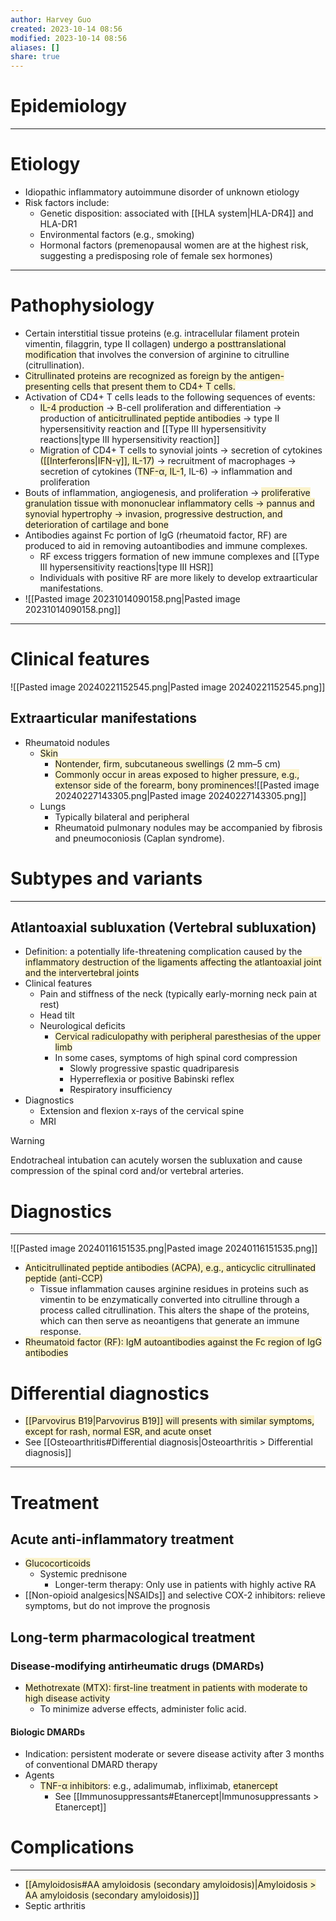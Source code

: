 ```yaml
---
author: Harvey Guo
created: 2023-10-14 08:56
modified: 2023-10-14 08:56
aliases: []
share: true
---
```

# Epidemiology


---
# Etiology
- Idiopathic inflammatory autoimmune disorder of unknown etiology
- Risk factors include:
	- Genetic disposition: associated with [[HLA system|HLA-DR4]] and HLA-DR1
	- Environmental factors (e.g., smoking)
	- Hormonal factors (premenopausal women are at the highest risk, suggesting a predisposing role of female sex hormones)

---
# Pathophysiology
- Certain interstitial tissue proteins (e.g. intracellular filament protein vimentin, filaggrin, type II collagen) <span style="background:rgba(240, 200, 0, 0.2)">undergo a posttranslational modification</span> that involves the conversion of arginine to citrulline (citrullination). 
- <span style="background:rgba(240, 200, 0, 0.2)">Citrullinated proteins are recognized as foreign by the antigen-presenting cells that present them to CD4+ T cells.</span>
- Activation of CD4+ T cells leads to the following sequences of events: 
	- <span style="background:rgba(240, 200, 0, 0.2)">IL-4 production</span> → B-cell proliferation and differentiation → production of <span style="background:rgba(240, 200, 0, 0.2)">anticitrullinated peptide antibodies</span> → type II hypersensitivity reaction and [[Type III hypersensitivity reactions|type III hypersensitivity reaction]]
	- Migration of CD4+ T cells to synovial joints → secretion of cytokines <span style="background:rgba(240, 200, 0, 0.2)">([[Interferons|IFN-γ]], IL-17)</span> → recruitment of macrophages → secretion of cytokines (<span style="background:rgba(240, 200, 0, 0.2)">TNF-α, IL-1</span>, IL-6) → inflammation and proliferation
- Bouts of inflammation, angiogenesis, and proliferation → <span style="background:rgba(240, 200, 0, 0.2)">proliferative granulation tissue with mononuclear inflammatory cells → pannus and synovial hypertrophy → invasion, progressive destruction, and deterioration of cartilage and bone</span>
- Antibodies against Fc portion of IgG (rheumatoid factor, RF) are produced to aid in removing autoantibodies and immune complexes.
	- RF excess triggers formation of new immune complexes and [[Type III hypersensitivity reactions|type III HSR]]
	- Individuals with positive RF are more likely to develop extraarticular manifestations.
- ![[Pasted image 20231014090158.png|Pasted image 20231014090158.png]]

---
# Clinical features
![[Pasted image 20240221152545.png|Pasted image 20240221152545.png]]
## Extraarticular manifestations
- Rheumatoid nodules
	- <span style="background:rgba(240, 200, 0, 0.2)">Skin</span>
		- <span style="background:rgba(240, 200, 0, 0.2)">Nontender, firm, subcutaneous swellings</span> (2 mm–5 cm) 
		- <span style="background:rgba(240, 200, 0, 0.2)">Commonly occur in areas exposed to higher pressure, e.g., extensor side of the forearm, bony prominences</span>![[Pasted image 20240227143305.png|Pasted image 20240227143305.png]]
	- Lungs
		- Typically bilateral and peripheral
		- Rheumatoid pulmonary nodules may be accompanied by fibrosis and pneumoconiosis (Caplan syndrome).

# Subtypes and variants
---
## Atlantoaxial subluxation (Vertebral subluxation)
- Definition: a potentially life-threatening complication caused by the <span style="background:rgba(240, 200, 0, 0.2)">inflammatory destruction of the ligaments affecting the atlantoaxial joint and the intervertebral joints</span>
- Clinical features
	- Pain and stiffness of the neck (typically early-morning neck pain at rest)
	- Head tilt
	- Neurological deficits
		- <span style="background:rgba(240, 200, 0, 0.2)">Cervical radiculopathy with peripheral paresthesias of the upper limb</span>
		- In some cases, symptoms of high spinal cord compression
			- Slowly progressive spastic quadriparesis
			- Hyperreflexia or positive Babinski reflex
			- Respiratory insufficiency
- Diagnostics
	- Extension and flexion x-rays of the cervical spine
	- MRI 

>[!warning] 
>Endotracheal intubation can acutely worsen the subluxation and cause compression of the spinal cord and/or vertebral arteries.

# Diagnostics
---
![[Pasted image 20240116151535.png|Pasted image 20240116151535.png]]
- <span style="background:rgba(240, 200, 0, 0.2)">Anticitrullinated peptide antibodies (ACPA), e.g., anticyclic citrullinated peptide (anti-CCP) </span>
	- Tissue inflammation causes arginine residues in proteins such as vimentin to be enzymatically converted into citrulline through a process called citrullination.  This alters the shape of the proteins, which can then serve as neoantigens that generate an immune response.
- <span style="background:rgba(240, 200, 0, 0.2)">Rheumatoid factor (RF): IgM autoantibodies against the Fc region of IgG antibodies</span>
# Differential diagnostics
- <span style="background:rgba(240, 200, 0, 0.2)">[[Parvovirus B19|Parvovirus B19]] will presents with similar symptoms, except for rash, normal ESR, and acute onset</span>
- See [[Osteoarthritis#Differential diagnosis|Osteoarthritis > Differential diagnosis]]

---
# Treatment
## Acute anti-inflammatory treatment
- <span style="background:rgba(240, 200, 0, 0.2)">Glucocorticoids</span>
	- Systemic prednisone
		- Longer-term therapy: Only use in patients with highly active RA
- [[Non-opioid analgesics|NSAIDs]] and selective COX-2 inhibitors: relieve symptoms, but do not improve the prognosis
## Long-term pharmacological treatment
### Disease-modifying antirheumatic drugs (DMARDs)
- <span style="background:rgba(240, 200, 0, 0.2)">Methotrexate (MTX): first-line treatment in patients with moderate to high disease activity</span>
	- To minimize adverse effects, administer folic acid.
#### Biologic DMARDs
- Indication: persistent moderate or severe disease activity after 3 months of conventional DMARD therapy 
- Agents
	- <span style="background:rgba(240, 200, 0, 0.2)">TNF-α inhibitors</span>: e.g., adalimumab, infliximab, <span style="background:rgba(240, 200, 0, 0.2)">etanercept</span>
		- See [[Immunosuppressants#Etanercept|Immunosuppressants > Etanercept]]



# Complications
---
- <span style="background:rgba(240, 200, 0, 0.2)">[[Amyloidosis#AA amyloidosis (secondary amyloidosis)|Amyloidosis > AA amyloidosis (secondary amyloidosis)]]</span>
- Septic arthritis